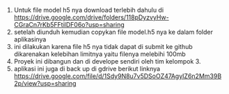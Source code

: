 1. Untuk file model h5 nya download terlebih dahulu di https://drive.google.com/drive/folders/118pDyzvyHw-CGraCn7rKb5FFtilDF06o?usp=sharing
2. setelah diunduh kemudian copykan file model.h5 nya ke dalam folder aplikasinya
3. ini dilakukan karena file h5 nya tidak dapat di submit ke github dikarenakan kelebihan limitnya yaitu filenya melebihi 100mb
4. Proyek ini dibangun dan di develope sendiri oleh tim kelompok 3.
5. aplikasi ini juga di back up di gdrive berikut linknya https://drive.google.com/file/d/1Sdy9N8u7v5DSoOZ47AgyIZ6n2Mm39B2p/view?usp=sharing 
